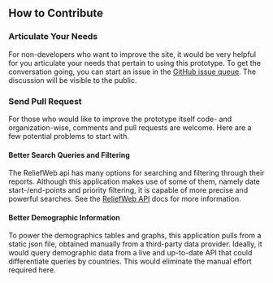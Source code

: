 ## How to Contribute

### Articulate Your Needs

For non-developers who want to improve the site, it would be very helpful for you articulate your needs that pertain to using this prototype. To get the conversation going, you can start an issue in the [GitHub issue queue](https://github.com/developmentseed/reliefweb-disaster-app/issues). The discussion will be visible to the public.

### Send Pull Request

For those who would like to improve the prototype itself code- and organization-wise, comments and pull requests are welcome. Here are a few potential problems to start with.

#### Better Search Queries and Filtering

The ReliefWeb api has many options for searching and filtering through their reports. Although this application makes use of some of them, namely date start-/end-points and priority filtering, it is capable of more precise and powerful searches. See the [ReliefWeb API](http://apidoc.rwlabs.org/) docs for more information.

#### Better Demographic Information

To power the demographics tables and graphs, this application pulls from a static json file, obtained manually from a third-party data provider. Ideally, it would query demographic data from a live and up-to-date API that could differentiate queries by countries. This would eliminate the manual effort required here.
